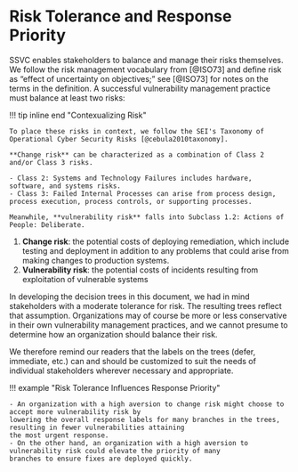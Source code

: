 # Risk Tolerance and Response Priority

SSVC enables stakeholders to balance and manage their risks themselves.
We follow the risk management vocabulary from [@ISO73] and define risk as “effect of uncertainty on objectives;”
see [@ISO73] for notes on the terms in the definition.
A successful vulnerability management practice must balance at least two risks:

!!! tip inline end "Contexualizing Risk"

    To place these risks in context, we follow the SEI's Taxonomy of Operational Cyber Security Risks [@cebula2010taxonomy].

    **Change risk** can be characterized as a combination of Class 2 and/or Class 3 risks.
    
    - Class 2: Systems and Technology Failures includes hardware, software, and systems risks.
    - Class 3: Failed Internal Processes can arise from process design, process execution, process controls, or supporting processes.

    Meanwhile, **vulnerability risk** falls into Subclass 1.2: Actions of People: Deliberate.

1. **Change risk**: the potential costs of deploying remediation, which include testing and deployment in addition to any
   problems that could arise from making changes to production systems.
2. **Vulnerability risk**: the potential costs of incidents resulting from exploitation of vulnerable systems


In developing the decision trees in this document, we had in mind stakeholders with a moderate tolerance for risk. The resulting trees reflect that assumption. Organizations may of course be more or less conservative in their own vulnerability management practices, and we cannot presume to determine how an organization should balance their risk.

We therefore remind our readers that the labels on the trees (defer, immediate, etc.) can and should be customized to
suit the needs of individual stakeholders wherever necessary and appropriate. 

!!! example "Risk Tolerance Influences Response Priority"

    - An organization with a high aversion to change risk might choose to accept more vulnerability risk by
    lowering the overall response labels for many branches in the trees, resulting in fewer vulnerabilities attaining
    the most urgent response.
    - On the other hand, an organization with a high aversion to vulnerability risk could elevate the priority of many 
    branches to ensure fixes are deployed quickly.



